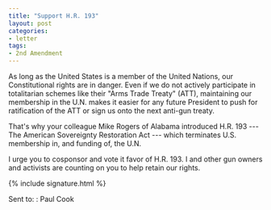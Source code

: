 ```yaml
---
title: "Support H.R. 193"
layout: post
categories:
- letter
tags:
- 2nd Amendment
---
```


As long as the United States is a member of the United Nations, our Constitutional rights are in danger. Even if we do not actively participate in totalitarian schemes like their "Arms Trade Treaty" (ATT), maintaining our membership in the U.N. makes it easier for any future President to push for ratification of the ATT or sign us onto the next anti-gun treaty.

That's why your colleague Mike Rogers of Alabama introduced H.R. 193 --- The American Sovereignty Restoration Act --- which terminates U.S. membership in, and funding of, the U.N.

I urge you to cosponsor and vote it favor of H.R. 193. I and other gun owners and activists are counting on you to help retain our rights.

{% include signature.html %}

Sent to:
: Paul Cook
